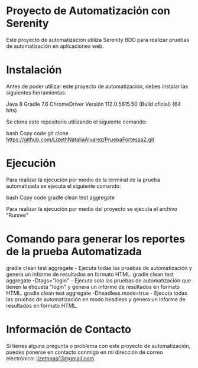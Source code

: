 # Proyecto de Automatización con Serenity
Este proyecto de automatización utiliza Serenity BDD para realizar pruebas de automatización en aplicaciones web.

# Instalación
Antes de poder utilizar este proyecto de automatización, debes instalar las siguientes herramientas:

Java 8 
Gradle 7.6
ChromeDriver Versión 112.0.5615.50 (Build oficial) (64 bits)

Se clona este repositorio utilizando el siguiente comando:

bash
Copy code
git clone https://github.com/LizethNataliaAlvarez/PruebaFortesza2.git

# Ejecución
Para  realizar la ejecución por medio de la terminal de la prueba automatizada se ejecuta el siguiente comando:

bash
Copy code
gradle clean test aggregate

Para realizar la ejecución por medio del proyecto se ejecuta el archivo "Runner"


# Comando para generar los reportes de la prueba Automatizada

gradle clean test aggregate - Ejecuta todas las pruebas de automatización y genera un informe de resultados en formato HTML.
gradle clean test aggregate -Dtags="login" - Ejecuta solo las pruebas de automatización que tienen la etiqueta "login" y genera un informe de resultados en formato HTML.
gradle clean test aggregate -Dheadless.mode=true - Ejecuta todas las pruebas de automatización en modo headless y genera un informe de resultados en formato HTML.

# Información de Contacto
Si tienes alguna pregunta o problema con este proyecto de automatización, puedes ponerse en contacto conmigo en mi dirección de correo electrónico: lizethnaq13@gmail.com.

